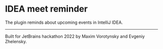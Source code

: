 # IDEA meet reminder

The plugin reminds about upcoming events in IntelliJ IDEA.

---

Built for JetBrains hackathon 2022 by Maxim Vorotynsky and Evgeniy Zhelensky.
